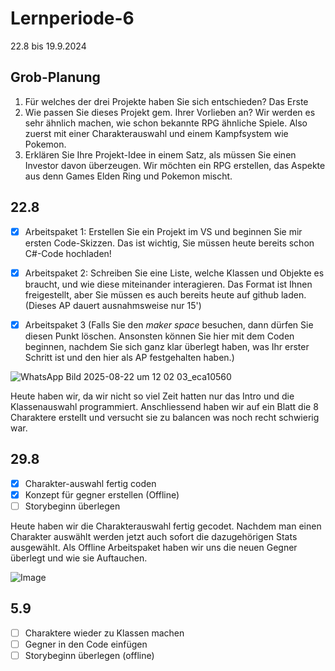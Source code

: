 # Lernperiode-6

22.8 bis 19.9.2024

## Grob-Planung

1. Für welches der drei Projekte haben Sie sich entschieden?
Das Erste
2. Wie passen Sie dieses Projekt gem. Ihrer Vorlieben an? Wir werden es sehr ähnlich machen, wie schon bekannte RPG ähnliche Spiele. Also zuerst mit einer Charakterauswahl und einem Kampfsystem wie Pokemon.
3. Erklären Sie Ihre Projekt-Idee in einem Satz, als müssen Sie einen Investor davon überzeugen.
Wir möchten ein RPG erstellen, das Aspekte aus denn Games Elden Ring und Pokemon mischt.

## 22.8

- [X] Arbeitspaket 1: Erstellen Sie ein Projekt im VS und beginnen Sie mir ersten Code-Skizzen. Das ist wichtig, Sie müssen heute bereits schon C#-Code hochladen!
- [X] Arbeitspaket 2: Schreiben Sie eine Liste, welche Klassen und Objekte es braucht, und wie diese miteinander interagieren. Das Format ist Ihnen freigestellt, aber Sie müssen es auch bereits heute auf github laden. (Dieses AP dauert ausnahmsweise nur 15')
- [X] Arbeitspaket 3 (Falls Sie den *maker space* besuchen, dann dürfen Sie diesen Punkt löschen. Ansonsten können Sie hier mit dem Coden beginnen, nachdem Sie sich ganz klar überlegt haben, was Ihr erster Schritt ist und den hier als AP festgehalten haben.)


![WhatsApp Bild 2025-08-22 um 12 02 03_eca10560](https://github.com/user-attachments/assets/37a33d08-dc41-4258-853b-f09c60e46318)

Heute haben wir, da wir nicht so viel Zeit hatten nur das Intro und die Klassenauswahl programmiert. Anschliessend haben wir auf ein Blatt die 8 Charaktere erstellt und versucht sie zu balancen was noch recht schwierig war.

## 29.8

- [X] Charakter-auswahl fertig coden
- [X] Konzept für gegner erstellen (Offline)
- [ ] Storybeginn überlegen

Heute haben wir die Charakterauswahl fertig gecodet. Nachdem man einen Charakter auswählt werden jetzt auch sofort die dazugehörigen Stats ausgewählt. Als Offline Arbeitspaket haben wir uns die neuen Gegner überlegt und wie sie Auftauchen. 

![Image](https://github.com/user-attachments/assets/07192829-7202-4a01-afd1-d1a16a3e1264)


## 5.9
- [ ] Charaktere wieder zu Klassen machen
- [ ] Gegner in den Code einfügen
- [ ] Storybeginn überlegen (offline)
